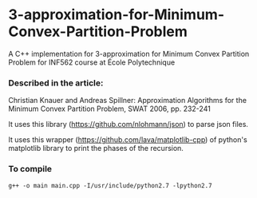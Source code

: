 # 3-approximation-for-Minimum-Convex-Partition-Problem
A C++ implementation for 3-approximation for Minimum Convex Partition Problem for INF562 course at École Polytechnique

### Described in the article:
Christian Knauer and Andreas Spillner: Approximation Algorithms for the Minimum Convex Partition Problem, SWAT 2006, pp. 232-241

It uses this library (https://github.com/nlohmann/json) to parse json files.

It uses this wrapper (https://github.com/lava/matplotlib-cpp) of python's matplotlib library to print the phases of the recursion.

### To compile
```g++ -o main main.cpp -I/usr/include/python2.7 -lpython2.7```
